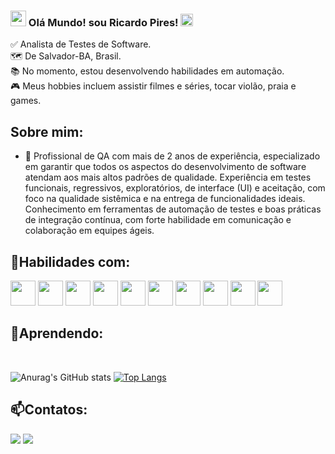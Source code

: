 ###  <img src="https://github.com/TheDudeThatCode/TheDudeThatCode/raw/master/Assets/Hi.gif" style="max-width: 100%; display: inline-block;" data-target="animated-image.originalImage" height="25" width="25"> Olá Mundo! sou Ricardo Pires! <img src="https://github.com/TheDudeThatCode/TheDudeThatCode/raw/master/Assets/Earth.gif" style="max-width: 100%; display: inline-block;" data-target="animated-image.originalImage" height="20" width="20">

✅ Analista de Testes de Software.<br>
🗺️ De Salvador-BA, Brasil.<br>
📚 No momento, estou desenvolvendo habilidades em automação.<br>
🎮 Meus hobbies incluem assistir filmes e séries, tocar violão, praia e games.<br>

<!--

**rixardy/rixardy** is a ✨ _special_ ✨ repository because its `README.md` (this file) appears on your GitHub profile.
-->
## Sobre mim:
- 🔭 Profissional de QA com mais de 2 anos de experiência, especializado em garantir que todos os aspectos do desenvolvimento de software atendam aos mais altos padrões de qualidade. Experiência em testes funcionais, regressivos, exploratórios, de interface (UI) e aceitação, com foco na qualidade sistêmica e na entrega de funcionalidades ideais. Conhecimento em ferramentas de automação de testes e boas práticas de integração contínua, com forte habilidade em comunicação e colaboração em equipes ágeis.

## 🚀Habilidades com:

<div>
  
<img src="https://cdn.jsdelivr.net/gh/devicons/devicon@latest/icons/cypressio/cypressio-original.svg" height="40" width="40"/>
<img src="https://cdn.jsdelivr.net/gh/devicons/devicon/icons/jira/jira-original.svg" height="40" width="40"/>
<img src="https://cdn.jsdelivr.net/gh/devicons/devicon/icons/vscode/vscode-original.svg" height="40" width="40"/>
<img src="https://cdn.jsdelivr.net/gh/devicons/devicon@latest/icons/git/git-original.svg" height="40" width="40"/>
<img src="https://cdn.jsdelivr.net/gh/devicons/devicon@latest/icons/github/github-original.svg" height="40" width="40"/>
<img src="https://cdn.jsdelivr.net/gh/devicons/devicon/icons/html5/html5-original.svg" height="40" width="40"/>
<img src="https://cdn.jsdelivr.net/gh/devicons/devicon/icons/css3/css3-original.svg" height="40" width="40"/>       
<img src="https://cdn.jsdelivr.net/gh/devicons/devicon/icons/mysql/mysql-original.svg" height="40" width="40"/>
<img src="https://cdn.jsdelivr.net/gh/devicons/devicon/icons/postgresql/postgresql-original.svg" height="40" width="40"/>
<img src="https://img.icons8.com/external-flaticons-lineal-color-flat-icons/64/000000/external-scrum-agile-flaticons-lineal-color-flat-icons-6.png" height="40" width="40"/>
</div>

## 🌱Aprendendo:
<!--div>

<img src="https://cdn.jsdelivr.net/gh/devicons/devicon/icons/selenium/selenium-original.svg" height="40" width="40"/>
<img src="https://miro.medium.com/max/404/0*I4KFArErBehs6aaU.png" height="40" width="40"/>
<img src="https://img.icons8.com/color/48/000000/mongodb.png" height="40" width="40"/>
<img src="https://cdn.jsdelivr.net/gh/devicons/devicon/icons/cucumber/cucumber-plain.svg" height="40" width="40"/>
<img src="https://cdn.jsdelivr.net/gh/devicons/devicon/icons/python/python-original.svg" height="40" width="40"/>
<img src="https://cdn.jsdelivr.net/gh/devicons/devicon/icons/lua/lua-plain-wordmark.svg" height="40" width="40"/>
<img src="https://defold.com/images/logo/defold/logo/logo-ver-classic-white-160.png" height="35" width="35"/>
<img src="https://cdn.jsdelivr.net/gh/devicons/devicon/icons/git/git-original.svg" height="40" width="40"/>
<img src="https://cdn-icons-png.flaticon.com/512/25/25231.png" height="40" width="40"/>
</div--><br>

![Anurag's GitHub stats](https://github-readme-stats.vercel.app/api?username=rixardy&show_icons=true&theme=radical)    [![Top Langs](https://github-readme-stats.vercel.app/api/top-langs/?username=rixardy&layout=compact&theme=radical)](https://github.com/anuraghazra/github-readme-stats)

## 📫Contatos:
<div>
<a href = "mailto:rixardy@gmail.com"><img src="https://img.shields.io/badge/Gmail-D14836?style=for-the-badge&logo=gmail&logoColor=white" target="_blank"></a>
<a href="https://www.linkedin.com/in/ricardopiress/" target="_blank"><img src="https://img.shields.io/badge/-LinkedIn-%230077B5?style=for-the-badge&logo=linkedin&logoColor=white" target="_blank"></a>   
</div>


